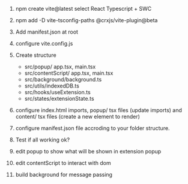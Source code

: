 1. npm create vite@latest select React Typescript + SWC
2. npm add -D vite-tsconfig-paths @crxjs/vite-plugin@beta
3. Add manifest.json at root 
4. configure vite.config.js
5. Create structure
    - src/popup/ app.tsx, main.tsx
    - src/contentScript/ app.tsx, main.tsx
    - src/background/background.ts
    - src/utils/indexedDB.ts
    - src/hooks/useExtension.ts
    - src/states/extensionState.ts
6. configure index.html imports,  popup/ tsx files (update imports) and content/ tsx files (create a new element to render)
7. configure manifest.json file accroding to your folder structure.
8. Test if all working ok?

9. edit popup to show what will be shown in extension popup
10. edit contentScript to interact with dom
11. build background for message passing